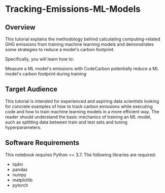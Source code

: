 # Tracking-Emissions-ML-Models

## Overview

This tutorial explains the methodology behind calculating computing-related GHG emissions from training machine learning models and demonstrates some strategies to reduce a model's carbon footprint.

Specifically, you will learn how to:

Measure a ML model's emissions with CodeCarbon
potentially reduce a ML model's carbon footprint during training

## Target Audience

This tutorial is intended for experienced and aspiring data scientists looking for concrete examples of how to track carbon emissions while executing code and how to train machine learning models in a more efficient way. The reader should understand the basic mechanics of training an ML model, such as splitting data between train and test sets and tuning hyperparameters.


## Software Requirements

This notebook requires Python >= 3.7. The following libraries are required:

- tqdm
- pandas
- numpy
- matplotlib
- pytorch
